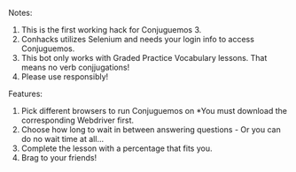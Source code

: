 Notes:
1. This is the first working hack for Conjuguemos 3.
2. Conhacks utilizes Selenium and needs your login info to access Conjuguemos.
3. This bot only works with Graded Practice Vocabulary lessons. That means no verb conjjugations!
4. Please use responsibly!

Features:
1. Pick different browsers to run Conjuguemos on *You must download the corresponding Webdriver first.
2. Choose how long to wait in between answering questions - Or you can do no wait time at all...
3. Complete the lesson with a percentage that fits you.
4. Brag to your friends!
